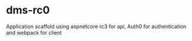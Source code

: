 # dms-rc0

Application scaffold using aspnetcore rc3 for api, Auth0 for authentication and webpack for client

